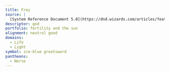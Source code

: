 ```yaml
---
title: Frey
source: |
  [System Reference Document 5.0](https://dnd.wizards.com/articles/features/systems-reference-document-srd)
descriptor: god
portfolio: fertility and the sun
alignment: neutral good
domains:
  - Life
  - Light
symbol: ice-blue greatsword
pantheons:
  - Norse
---
```

